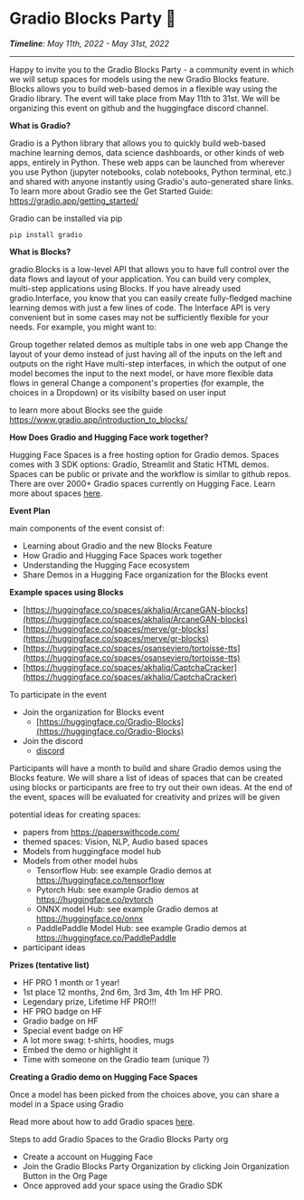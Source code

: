 # Gradio Blocks Party  🥳


_**Timeline**: May 11th, 2022 - May 31st, 2022_

---

Happy to invite you to the Gradio Blocks Party - a community event in which we will setup spaces for models using the new Gradio Blocks feature. Blocks allows you to build web-based demos in a flexible way using the Gradio library. The event will take place from May 11th to 31st. We will be organizing this event on github and the huggingface discord channel.


**What is Gradio?**

Gradio is a Python library that allows you to quickly build web-based machine learning demos, data science dashboards, or other kinds of web apps, entirely in Python. These web apps can be launched from wherever you use Python (jupyter notebooks, colab notebooks, Python terminal, etc.) and shared with anyone instantly using Gradio's auto-generated share links. To learn more about Gradio see the Get Started Guide: https://gradio.app/getting_started/

Gradio can be installed via pip

```pip install gradio```


**What is Blocks?**

gradio.Blocks is a low-level API that allows you to have full control over the data flows and layout of your application. You can build very complex, multi-step applications using Blocks. If you have already used gradio.Interface, you know that you can easily create fully-fledged machine learning demos with just a few lines of code. The Interface API is very convenient but in some cases may not be sufficiently flexible for your needs. For example, you might want to:

Group together related demos as multiple tabs in one web app
Change the layout of your demo instead of just having all of the inputs on the left and outputs on the right
Have multi-step interfaces, in which the output of one model becomes the input to the next model, or have more flexible data flows in general
Change a component's properties (for example, the choices in a Dropdown) or its visibilty based on user input

to learn more about Blocks see the guide https://www.gradio.app/introduction_to_blocks/


**How Does Gradio and Hugging Face work together?**

Hugging Face Spaces is a free hosting option for Gradio demos. Spaces comes with 3 SDK options: Gradio, Streamlit and Static HTML demos. Spaces can be public or private and the workflow is similar to github repos. There are over 2000+ Gradio spaces currently on Hugging Face. Learn more about spaces [here](https://huggingface.co/docs/hub/spaces).

**Event Plan**

main components of the event consist of:

- Learning about Gradio and the new Blocks Feature
- How Gradio and Hugging Face Spaces work together
- Understanding the Hugging Face ecosystem
- Share Demos in a Hugging Face organization for the Blocks event


**Example spaces using Blocks**
- [https://huggingface.co/spaces/akhaliq/ArcaneGAN-blocks](https://huggingface.co/spaces/akhaliq/ArcaneGAN-blocks)
- [https://huggingface.co/spaces/merve/gr-blocks](https://huggingface.co/spaces/merve/gr-blocks)
- [https://huggingface.co/spaces/osanseviero/tortoisse-tts](https://huggingface.co/spaces/osanseviero/tortoisse-tts)
- [https://huggingface.co/spaces/akhaliq/CaptchaCracker](https://huggingface.co/spaces/akhaliq/CaptchaCracker)


To participate in the event

- Join the organization for Blocks event
    - [https://huggingface.co/Gradio-Blocks](https://huggingface.co/Gradio-Blocks)
- Join the discord
    - [discord](https://discord.com/invite/feTf9x3ZSB)


Participants will have a month to build and share Gradio demos using the Blocks feature. We will share a list of ideas of spaces that can be created using blocks or participants are free to try out their own ideas. At the end of the event, spaces will be evaluated for creativity and prizes will be given 


potential ideas for creating spaces:


- papers from https://paperswithcode.com/
- themed spaces: Vision, NLP, Audio based spaces
- Models from huggingface model hub
- Models from other model hubs
    - Tensorflow Hub: see example Gradio demos at https://huggingface.co/tensorflow
    - Pytorch Hub: see example Gradio demos at https://huggingface.co/pytorch
    - ONNX model Hub: see example Gradio demos at https://huggingface.co/onnx
    - PaddlePaddle Model Hub: see example Gradio demos at https://huggingface.co/PaddlePaddle
- participant ideas


**Prizes (tentative list)**

- HF PRO 1 month or 1 year!
- 1st place 12 months, 2nd 6m, 3rd 3m, 4th 1m HF PRO.
- Legendary prize, Lifetime HF PRO!!!
- HF PRO badge on HF
- Gradio badge on HF
- Special event badge on HF
- A lot more swag: t-shirts, hoodies, mugs
- Embed the demo or highlight it
- Time with someone on the Gradio team (unique ?)


**Creating a Gradio demo on Hugging Face Spaces**

Once a model has been picked from the choices above, you can share a model in a Space using Gradio

Read more about how to add Gradio spaces [here](https://huggingface.co/blog/gradio-spaces).
 
Steps to add Gradio Spaces to the Gradio Blocks Party org
- Create a account on Hugging Face
- Join the Gradio Blocks Party Organization by clicking Join Organization Button in the Org Page
- Once approved add your space using the Gradio SDK
